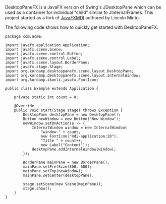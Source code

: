 DesktopPaneFX is a JavaFX version of Swing's JDesktopPane which can be used as a container for individual "child" similar to JInternalFrames. This project started as a fork of [JavaFXMDI](https://github.com/lincolnminto/javaFXMDI) authored by Lincoln Minto.

The following code shows how to quickly get started with DesktopPaneFX.

```
package com.acme;

import javafx.application.Application;
import javafx.scene.Scene;
import javafx.scene.control.Button;
import javafx.scene.control.Label;
import javafx.scene.layout.BorderPane;
import javafx.stage.Stage;
import org.kordamp.desktoppanefx.scene.layout.DesktopPane;
import org.kordamp.desktoppanefx.scene.layout.InternalWindow;
import org.kordamp.ikonli.javafx.FontIcon;

public class Example extends Application {
    
    private static int count = 0;

    @Override
    public void start(Stage stage) throws Exception {
        DesktopPane desktopPane = new DesktopPane();
        Button newWindow = new Button("New Window");
        newWindow.setOnAction(e -> {
            InternalWindow window = new InternalWindow(
                "window-" + count,
                new FontIcon("mdi-application:20"),
                "Title " + count++,
                new Label("Content"));
            desktopPane.addInternalWindow(window);
        });

        BorderPane mainPane = new BorderPane();
        mainPane.setPrefSize(800, 600);
        mainPane.setTop(newWindow);
        mainPane.setCenter(desktopPane);

        stage.setScene(new Scene(mainPane));
        stage.show();
    }
}
```
